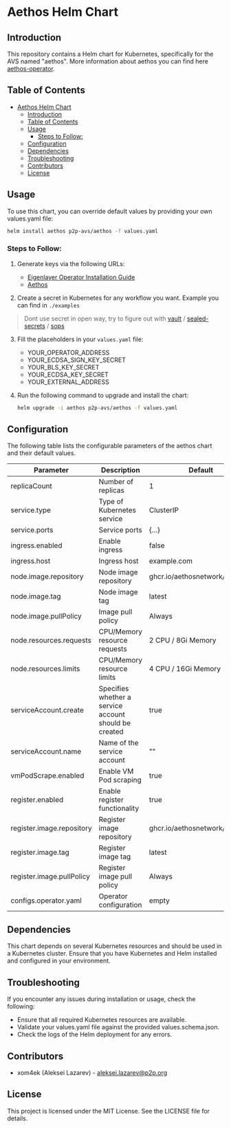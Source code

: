 # Aethos Helm Chart

## Introduction
This repository contains a Helm chart for Kubernetes, specifically for the AVS named "aethos".
More information about aethos you can find here [aethos-operator](https://github.com/AethosNetwork/aethos-operator).

## Table of Contents
- [Aethos Helm Chart](#aethos-helm-chart)
  - [Introduction](#introduction)
  - [Table of Contents](#table-of-contents)
  - [Usage](#usage)
    - [Steps to Follow:](#steps-to-follow)
  - [Configuration](#configuration)
  - [Dependencies](#dependencies)
  - [Troubleshooting](#troubleshooting)
  - [Contributors](#contributors)
  - [License](#license)

## Usage
To use this chart, you can override default values by providing your own values.yaml file:

```sh
helm install aethos p2p-avs/aethos -f values.yaml
```

### Steps to Follow:
1. Generate keys via the following URLs:
   - [Eigenlayer Operator Installation Guide](https://docs.eigenlayer.xyz/eigenlayer/operator-guides/operator-installation)
   - [Aethos](https://github.com/AethosNetwork/aethos-operator)

2. Create a secret in Kubernetes for any workflow you want. Example you can find in `./examples`
> Dont use secret in open way, try to figure out with [vault](https://github.com/hashicorp/vault) / [sealed-secrets](https://github.com/bitnami-labs/sealed-secrets) / [sops](https://github.com/getsops/sops)
3. Fill the placeholders in your `values.yaml` file:
   - YOUR_OPERATOR_ADDRESS
   - YOUR_ECDSA_SIGN_KEY_SECRET
   - YOUR_BLS_KEY_SECRET
   - YOUR_ECDSA_KEY_SECRET
   - YOUR_EXTERNAL_ADDRESS

4. Run the following command to upgrade and install the chart:
   ```sh
   helm upgrade -i aethos p2p-avs/aethos -f values.yaml
   ```

## Configuration
The following table lists the configurable parameters of the aethos chart and their default values.

| Parameter                   | Description                                                   | Default                      |
|-----------------------------|---------------------------------------------------------------|------------------------------|
| replicaCount              | Number of replicas                                            | 1                          |
| service.type              | Type of Kubernetes service                                    | ClusterIP                  |
| service.ports             | Service ports                                                 | {...}                      |
| ingress.enabled           | Enable ingress                                                | false                      |
| ingress.host              | Ingress host                                                  | example.com                |
| node.image.repository     | Node image repository                                         | ghcr.io/aethosnetwork/operator |
| node.image.tag            | Node image tag                                                | latest                     |
| node.image.pullPolicy     | Image pull policy                                             | Always                     |
| node.resources.requests   | CPU/Memory resource requests                                  | 2 CPU / 8Gi Memory         |
| node.resources.limits     | CPU/Memory resource limits                                    | 4 CPU / 16Gi Memory        |
| serviceAccount.create     | Specifies whether a service account should be created         | true                       |
| serviceAccount.name       | Name of the service account                                   | ""                         |
| vmPodScrape.enabled       | Enable VM Pod scraping                                        | true                       |
| register.enabled          | Enable register functionality                                 | true                       |
| register.image.repository | Register image repository                                     | ghcr.io/aethosnetwork/operator |
| register.image.tag        | Register image tag                                            | latest                     |
| register.image.pullPolicy | Register image pull policy                                    | Always                     |
| configs.operator.yaml     | Operator configuration                                        | empty                      |

## Dependencies
This chart depends on several Kubernetes resources and should be used in a Kubernetes cluster. Ensure that you have Kubernetes and Helm installed and configured in your environment.

## Troubleshooting
If you encounter any issues during installation or usage, check the following:

- Ensure that all required Kubernetes resources are available.
- Validate your values.yaml file against the provided values.schema.json.
- Check the logs of the Helm deployment for any errors.

## Contributors
- xom4ek (Aleksei Lazarev) - aleksei.lazarev@p2p.org

## License
This project is licensed under the MIT License. See the LICENSE file for details.
